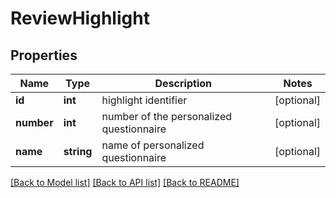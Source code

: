 # ReviewHighlight

## Properties
Name | Type | Description | Notes
------------ | ------------- | ------------- | -------------
**id** | **int** | highlight identifier | [optional] 
**number** | **int** | number of the personalized questionnaire | [optional] 
**name** | **string** | name of personalized questionnaire | [optional] 

[[Back to Model list]](../../README.md#documentation-for-models) [[Back to API list]](../../README.md#documentation-for-api-endpoints) [[Back to README]](../../README.md)

